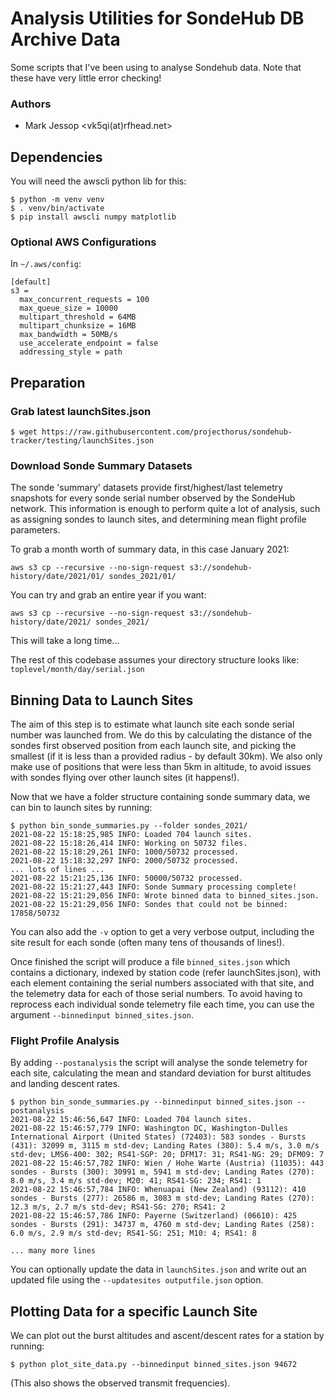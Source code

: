 # Analysis Utilities for SondeHub DB Archive Data

Some scripts that I've been using to analyse Sondehub data. Note that these have very little error checking!

### Authors
* Mark Jessop <vk5qi(at)rfhead.net>

## Dependencies
You will need the awscli python lib for this:
```
$ python -m venv venv
$ . venv/bin/activate
$ pip install awscli numpy matplotlib
```

### Optional AWS Configurations
In `~/.aws/config`:
```
[default]
s3 =
  max_concurrent_requests = 100
  max_queue_size = 10000
  multipart_threshold = 64MB
  multipart_chunksize = 16MB
  max_bandwidth = 50MB/s
  use_accelerate_endpoint = false
  addressing_style = path
```

## Preparation

### Grab latest launchSites.json
```
$ wget https://raw.githubusercontent.com/projecthorus/sondehub-tracker/testing/launchSites.json
```

### Download Sonde Summary Datasets
The sonde 'summary' datasets provide first/highest/last telemetry snapshots for every sonde serial number observed by the SondeHub network. This information is enough to perform quite a lot of analysis, such as assigning sondes to launch sites, and determining mean flight profile parameters.

To grab a month worth of summary data, in this case January 2021:

```
aws s3 cp --recursive --no-sign-request s3://sondehub-history/date/2021/01/ sondes_2021/01/
```

You can try and grab an entire year if you want:
```
aws s3 cp --recursive --no-sign-request s3://sondehub-history/date/2021/ sondes_2021/
```
This will take a long time...

The rest of this codebase assumes your directory structure looks like: `toplevel/month/day/serial.json`

## Binning Data to Launch Sites
The aim of this step is to estimate what launch site each sonde serial number was launched from. We do this by calculating the distance of the sondes first observed position from each launch site, and picking the smallest (if it is less than a provided radius - by default 30km). We also only make use of positions that were less than 5km in altitude, to avoid issues with sondes flying over other launch sites (it happens!).

Now that we have a folder structure containing sonde summary data, we can bin to launch sites by running:
```
$ python bin_sonde_summaries.py --folder sondes_2021/
2021-08-22 15:18:25,985 INFO: Loaded 704 launch sites.
2021-08-22 15:18:26,414 INFO: Working on 50732 files.
2021-08-22 15:18:29,261 INFO: 1000/50732 processed.
2021-08-22 15:18:32,297 INFO: 2000/50732 processed.
... lots of lines ...
2021-08-22 15:21:25,136 INFO: 50000/50732 processed.
2021-08-22 15:21:27,443 INFO: Sonde Summary processing complete!
2021-08-22 15:21:29,056 INFO: Wrote binned data to binned_sites.json.
2021-08-22 15:21:29,056 INFO: Sondes that could not be binned: 17858/50732
```

You can also add the `-v` option to get a very verbose output, including the site result for each sonde (often many tens of thousands of lines!).

Once finished the script will produce a file `binned_sites.json` which contains a dictionary, indexed by station code (refer launchSites.json), with each element containing the serial numbers associated with that site, and the telemetry data for each of those serial numbers. To avoid having to reprocess each individual sonde telemetry file each time, you can use the argument `--binnedinput binned_sites.json`.

### Flight Profile Analysis
By adding `--postanalysis` the script will analyse the sonde telemetry for each site, calculating the mean and standard deviation for burst altitudes and landing descent rates. 

```
$ python bin_sonde_summaries.py --binnedinput binned_sites.json --postanalysis
2021-08-22 15:46:56,647 INFO: Loaded 704 launch sites.
2021-08-22 15:46:57,779 INFO: Washington DC, Washington-Dulles International Airport (United States) (72403): 583 sondes - Bursts (431): 32099 m, 3115 m std-dev; Landing Rates (380): 5.4 m/s, 3.0 m/s std-dev; LMS6-400: 302; RS41-SGP: 20; DFM17: 31; RS41-NG: 29; DFM09: 7
2021-08-22 15:46:57,782 INFO: Wien / Hohe Warte (Austria) (11035): 443 sondes - Bursts (300): 30991 m, 5941 m std-dev; Landing Rates (270): 8.0 m/s, 3.4 m/s std-dev; M20: 41; RS41-SG: 234; RS41: 1
2021-08-22 15:46:57,784 INFO: Whenuapai (New Zealand) (93112): 410 sondes - Bursts (277): 26586 m, 3083 m std-dev; Landing Rates (270): 12.3 m/s, 2.7 m/s std-dev; RS41-SG: 270; RS41: 2
2021-08-22 15:46:57,786 INFO: Payerne (Switzerland) (06610): 425 sondes - Bursts (291): 34737 m, 4760 m std-dev; Landing Rates (258): 6.0 m/s, 2.9 m/s std-dev; RS41-SG: 251; M10: 4; RS41: 8

... many more lines
```

You can optionally update the data in `launchSites.json` and write out an updated file using the `--updatesites outputfile.json` option.

## Plotting Data for a specific Launch Site
We can plot out the burst altitudes and ascent/descent rates for a station by running:
```
$ python plot_site_data.py --binnedinput binned_sites.json 94672
```

(This also shows the observed transmit frequencies).